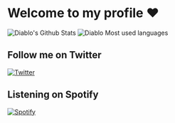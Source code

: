 # Welcome to my profile ❤️
![Diablo's Github Stats](https://github-readme-stats.vercel.app/api?username=Diablo&show_icons=true&title_color=ffc857&icon_color=8ac926&text_color=daf7dc&bg_color=151515&hide=["stars"])
![Diablo Most used languages](https://github-readme-stats.vercel.app/api/top-langs/?username=Diablo&layout=compact&text_color=daf7dc&bg_color=151515)

## Follow me on Twitter
[![Twitter](https://img.shields.io/twitter/follow/DiabloTheDev?color=1DA1F2&logo=twitter&style=for-the-badge)](https://twitter.com/intent/follow?original_referer=https%3A%2F%2Fgithub.com%2Fmgrein&screen_name=DiabloTheDev)

## Listening on Spotify
[![Spotify](https://github.lunabot.net/api/spotify)](https://open.spotify.com/user/6qxpsq23kf2b831sl2rhsv6jv)
